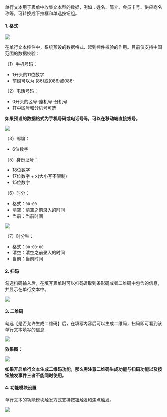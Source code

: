 单行文本用于表单中收集文本型的数据，例如：姓名、简介、会员卡号、供应商名称等，可转换成下拉框和单选按钮组。

#### 1. 格式

![](../img/6-1-2i1.png)

在单行文本控件中，系统预设的数据格式，起到控件校验的作用。目前仅支持中国范围的数据校验：

（1）手机号码：<br/>
* 1开头的11位数字
* 前缀可以为 (86)或(086)或086-

（2）电话号码：<br/>
* 0开头的区号-座机号-分机号
* 其中区号和分机号可选

**如果预设的数据格式为手机号码或电话号码，可以在移动端直接拨号。**

![](../img/6-1-2i2.png)

（3）邮编：<br/>
* 6位数字

（5）身份证号：<br/>
* 18位数字
* 17位数字 + x(大小写不限制)
* 15位数字

（6）时分：<br/>
* 格式：`00:00`
* 清空：清空之前录入的时间
* 当前：当前时间

![](../img/6-1-2i3.png)

（7）时分秒：<br/>
* 格式：`00:00:00`
* 清空：清空之前录入的时间
* 当前：当前时间

#### 2. 扫码

勾选扫码输入后，在填写表单时可以扫码读取到条形码或者二维码中包含的信息，并显示在单行文本中。

![](../img/6-1-2i4.png)

#### 3. 二维码

勾选【是否允许生成二维码】后，在填写内容后可以生成二维码，扫码即可看到该单行文本填写的信息

![](../img/6-1-2i5.png)

**效果图：**<br/>

![](../img/6-1-2i6.png)

**如果开启单行文本生成二维码功能，那么需注意二维码生成功能与扫码功能以及按钮触发事件三者不能同时使用。**

#### 4. 功能模块设置

单行文本的功能模块触发方式支持按钮触发和焦点触发。

![](../img/6-1-2i7.png)